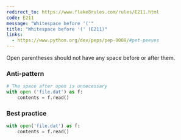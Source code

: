 ```yaml
---
redirect_to: https://www.flake8rules.com/rules/E211.html
code: E211
message: "Whitespace before '('"
title: "Whitespace before '(' (E211)"
links:
  - https://www.python.org/dev/peps/pep-0008/#pet-peeves
---
```


Open parentheses should not have any space before or after them.

### Anti-pattern

```python
# The space after open is unnecessary
with open ('file.dat') as f:
    contents = f.read()
```

### Best practice

```python
with open('file.dat') as f:
    contents = f.read()
```
